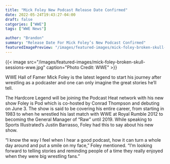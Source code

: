 ```yaml
--- 
title: "Mick Foley New Podcast Release Date Confirmed"
date: 2022-05-24T19:43:27-04:00
draft: false
catgories: ["WWE"]
tags: ["WWE News"]

author: "Brandon"
summary: "Release Date For Mick Foley’s New Podcast Confirmed"
featuredImagePreview: "/images/featured-images/mick-foley-broken-skull-sessions-wwe.jpg"
---
```


{{< image src="/images/featured-images/mick-foley-broken-skull-sessions-wwe.jpg" caption="Photo Credit: WWE" >}}

WWE Hall of Famer Mick Foley is the latest legend to start his journey after wrestling as a podcaster and one can only imagine the great stories he’ll tell.

The Hardcore Legend will be joining the Podcast Heat network with his new show Foley is Pod which is co-hosted by Conrad Thompson and debuting on June 3. The show is said to be covering his entire career, from starting in 1983 to when he wrestled his last match with WWE at Royal Rumble 2012 to becoming the General Manager of “Raw” until 2019. While speaking to Sports Illustrated’s Justin Barrasso, Foley had this to say about his new show.

“I know the way I feel when I hear a good podcast, how it can turn a whole day around and put a smile on my face,”  Foley mentioned. “I’m looking forward to telling stories and reminding people of a time they really enjoyed when they were big wrestling fans.”
